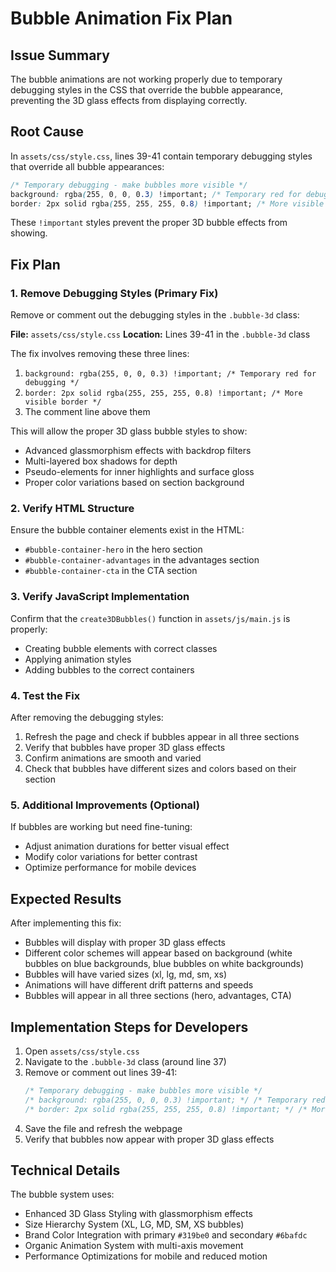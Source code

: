 # Bubble Animation Fix Plan

## Issue Summary
The bubble animations are not working properly due to temporary debugging styles in the CSS that override the bubble appearance, preventing the 3D glass effects from displaying correctly.

## Root Cause
In `assets/css/style.css`, lines 39-41 contain temporary debugging styles that override all bubble appearances:

```css
/* Temporary debugging - make bubbles more visible */
background: rgba(255, 0, 0, 0.3) !important; /* Temporary red for debugging */
border: 2px solid rgba(255, 255, 255, 0.8) !important; /* More visible border */
```

These `!important` styles prevent the proper 3D bubble effects from showing.

## Fix Plan

### 1. Remove Debugging Styles (Primary Fix)
Remove or comment out the debugging styles in the `.bubble-3d` class:

**File:** `assets/css/style.css`
**Location:** Lines 39-41 in the `.bubble-3d` class

The fix involves removing these three lines:
1. `background: rgba(255, 0, 0, 0.3) !important; /* Temporary red for debugging */`
2. `border: 2px solid rgba(255, 255, 255, 0.8) !important; /* More visible border */`
3. The comment line above them

This will allow the proper 3D glass bubble styles to show:
- Advanced glassmorphism effects with backdrop filters
- Multi-layered box shadows for depth
- Pseudo-elements for inner highlights and surface gloss
- Proper color variations based on section background

### 2. Verify HTML Structure
Ensure the bubble container elements exist in the HTML:

- `#bubble-container-hero` in the hero section
- `#bubble-container-advantages` in the advantages section
- `#bubble-container-cta` in the CTA section

### 3. Verify JavaScript Implementation
Confirm that the `create3DBubbles()` function in `assets/js/main.js` is properly:
- Creating bubble elements with correct classes
- Applying animation styles
- Adding bubbles to the correct containers

### 4. Test the Fix
After removing the debugging styles:
1. Refresh the page and check if bubbles appear in all three sections
2. Verify that bubbles have proper 3D glass effects
3. Confirm animations are smooth and varied
4. Check that bubbles have different sizes and colors based on their section

### 5. Additional Improvements (Optional)
If bubbles are working but need fine-tuning:
- Adjust animation durations for better visual effect
- Modify color variations for better contrast
- Optimize performance for mobile devices

## Expected Results
After implementing this fix:
- Bubbles will display with proper 3D glass effects
- Different color schemes will appear based on background (white bubbles on blue backgrounds, blue bubbles on white backgrounds)
- Bubbles will have varied sizes (xl, lg, md, sm, xs)
- Animations will have different drift patterns and speeds
- Bubbles will appear in all three sections (hero, advantages, CTA)

## Implementation Steps for Developers

1. Open `assets/css/style.css`
2. Navigate to the `.bubble-3d` class (around line 37)
3. Remove or comment out lines 39-41:
   ```css
   /* Temporary debugging - make bubbles more visible */
   /* background: rgba(255, 0, 0, 0.3) !important; */ /* Temporary red for debugging */
   /* border: 2px solid rgba(255, 255, 255, 0.8) !important; */ /* More visible border */
   ```
4. Save the file and refresh the webpage
5. Verify that bubbles now appear with proper 3D glass effects

## Technical Details

The bubble system uses:
- Enhanced 3D Glass Styling with glassmorphism effects
- Size Hierarchy System (XL, LG, MD, SM, XS bubbles)
- Brand Color Integration with primary `#319be0` and secondary `#6bafdc`
- Organic Animation System with multi-axis movement
- Performance Optimizations for mobile and reduced motion